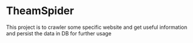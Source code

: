 # TheamSpider
This project is to crawler some specific website and get useful information and persist the data in DB for further usage
